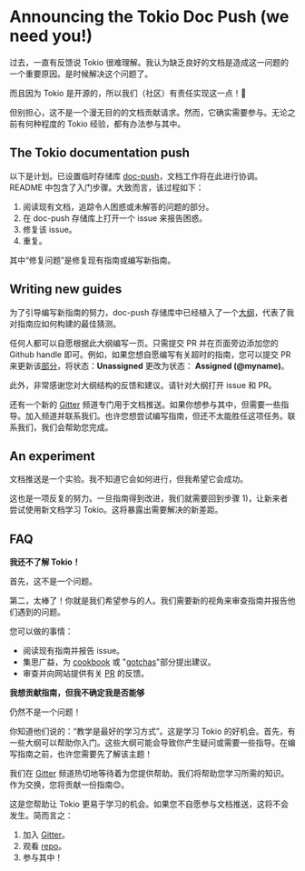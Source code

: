 # Announcing the Tokio Doc Push (we need you!)

过去，一直有反馈说 Tokio 很难理解。我认为缺乏良好的文档是造成这一问题的一个重要原因。是时候解决这个问题了。

而且因为 Tokio 是开源的，所以我们（社区）有责任实现这一点！👏

但别担心，这不是一个漫无目的的文档贡献请求。然而，它确实需要参与。无论之前有何种程度的 Tokio 经验，都有办法参与其中。

## The Tokio documentation push

以下是计划。已设置临时存储库 [doc-push](http://github.com/tokio-rs/doc-push)，文档工作将在此进行协调。README 中包含了入门步骤。大致而言，该过程如下：

1. 阅读现有文档，追踪令人困惑或未解答的问题的部分。
2. 在 doc-push 存储库上打开一个 issue 来报告困惑。
3. 修复该 issue。
4. 重复。

其中“修复问题”是修复现有指南或编写新指南。

## Writing new guides

为了引导编写新指南的努力，doc-push 存储库中已经植入了一个[大纲](https://github.com/tokio-rs/doc-push/blob/master/outline/README.md)，代表了我对指南应如何构建的最佳猜测。

任何人都可以自愿根据此大纲编写一页。只需提交 PR 并在页面旁边添加您的 Github handle 即可。例如，如果您想自愿编写有关超时的指南，您可以提交 PR 来更新该[部分](https://github.com/tokio-rs/doc-push/blob/master/outline/tracking-time.md#timeouts)，将状态：**Unassigned**  更改为状态： **Assigned (@myname)**。

此外，非常感谢您对大纲结构的反馈和建议。请针对大纲打开 issue 和 PR。

还有一个新的 [Gitter](https://gitter.im/tokio-rs/doc-blitz) 频道专门用于文档推送。如果你想参与其中，但需要一些指导。加入频道并联系我们。也许您想尝试编写指南，但还不太能胜任这项任务。联系我们，我们会帮助您完成。

## An experiment

文档推送是一个实验。我不知道它会如何进行，但我希望它会成功。

这也是一项反复的努力。一旦指南得到改进，我们就需要回到步骤 1)，让新来者尝试使用新文档学习 Tokio。这将暴露出需要解决的新差距。

## FAQ

**我还不了解 Tokio！**

首先，这不是一个问题。

第二，太棒了！你就是我们希望参与的人。我们需要新的视角来审查指南并报告他们遇到的问题。

您可以做的事情：

- 阅读现有指南并报告 issue。
- 集思广益，为 [cookbook](https://github.com/tokio-rs/doc-push/issues/23) 或 "[gotchas](https://github.com/tokio-rs/doc-push/issues/14)"部分提出建议。
- 审查并向网站提供有关 [PR](https://github.com/tokio-rs/website/pulls) 的反馈。

**我想贡献指南，但我不确定我是否能够**

仍然不是一个问题！

你知道他们说的：“教学是最好的学习方式”。这是学习 Tokio 的好机会。首先，有一些大纲可以帮助你入门。这些大纲可能会导致你产生疑问或需要一些指导。在编写指南之前，也许您需要先了解该主题！

我们在 [Gitter](https://gitter.im/tokio-rs/doc-blitz) 频道热切地等待着为您提供帮助。我们将帮助您学习所需的知识。作为交换，您将贡献一份指南😊。

这是您帮助让 Tokio 更易于学习的机会。如果您不自愿参与文档推送，这将不会发生。简而言之：

1. 加入 [Gitter](https://gitter.im/tokio-rs/doc-blitz)。
2. 观看 [repo](https://github.com/tokio-rs/doc-push)。
3. 参与其中！
